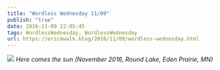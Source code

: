 ```yaml
---
title: "Wordless Wednesday 11/09"
publish: "true"
date: 2016-11-09 22:05:45
tags: WordlessWednesday, WordlessWednesday
url: https://ericmwalk.blog/2016/11/09/wordless-wednesday.html
---
```


![](https://ericmwalk.blog/uploads/2022/edc96f6890.jpg)
*Here comes the sun (November 2016, Round Lake, Eden Prairie, MN)*
